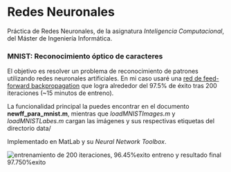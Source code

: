 # Redes Neuronales

Práctica de Redes Neuronales, de la asignatura *Inteligencia Computacional*, del Máster de Ingeniería Informática.


### MNIST: Reconocimiento óptico de caracteres

El objetivo  es resolver un problema de reconocimiento de patrones utilizando redes neuronales artificiales. En mi caso usaré una [red de feed-forward backpropagation](http://radio.feld.cvut.cz/matlab/toolbox/nnet/newff.html) que logra alrededor del 97.5% de éxito tras 200 iteraciones (~15 minutos de entreno).

La funcionalidad principal la puedes encontrar en el documento **newff_para_mnist.m**, mientras que *loadMNISTImages.m* y *loadMNISTLabes.m* cargan las imágenes y sus respectivas etiquetas del directorio data/

Implementado en MatLab y su *Neural Network Toolbox*.

![entrenamiento de 200 iteraciones, 96.45%exito entreno y resultado final 97.750%exito](http://i.imgur.com/2CJgYTS.png)


